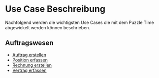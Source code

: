 
# Use Case Beschreibung
Nachfolgend werden die wichtigsten Use Cases die mit dem Puzzle Time abgewickelt werden können beschrieben. 

## Auftragswesen

* [Auftrag erstellen](createorder.md)
* [Position erfassen](creatposition.md)
* [Rechnung erstellen](createinvoice.md)
* [Vertrag erfassen](capturecontract.md)
